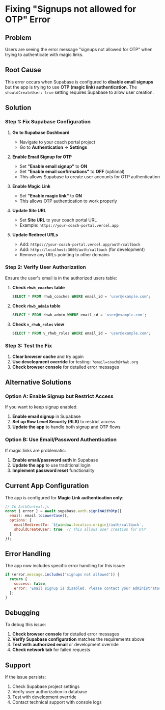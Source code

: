 # Fixing "Signups not allowed for OTP" Error

## **Problem**
Users are seeing the error message "signups not allowed for OTP" when trying to authenticate with magic links.

## **Root Cause**
This error occurs when Supabase is configured to **disable email signups** but the app is trying to use **OTP (magic link) authentication**. The `shouldCreateUser: true` setting requires Supabase to allow user creation.

## **Solution**

### **Step 1: Fix Supabase Configuration**

1. **Go to Supabase Dashboard**
   - Navigate to your coach portal project
   - Go to **Authentication** → **Settings**

2. **Enable Email Signup for OTP**
   - Set **"Enable email signup"** to **ON**
   - Set **"Enable email confirmations"** to **OFF** (optional)
   - This allows Supabase to create user accounts for OTP authentication

3. **Enable Magic Link**
   - Set **"Enable magic link"** to **ON**
   - This allows OTP authentication to work properly

4. **Update Site URL**
   - Set **Site URL** to your coach portal URL
   - Example: `https://your-coach-portal.vercel.app`

5. **Update Redirect URLs**
   - Add: `https://your-coach-portal.vercel.app/auth/callback`
   - Add: `http://localhost:3000/auth/callback` (for development)
   - Remove any URLs pointing to other domains

### **Step 2: Verify User Authorization**

Ensure the user's email is in the authorized users table:

1. **Check `rhwb_coaches` table**
   ```sql
   SELECT * FROM rhwb_coaches WHERE email_id = 'user@example.com';
   ```

2. **Check `rhwb_admin` table**
   ```sql
   SELECT * FROM rhwb_admin WHERE email_id = 'user@example.com';
   ```

3. **Check `v_rhwb_roles` view**
   ```sql
   SELECT * FROM v_rhwb_roles WHERE email_id = 'user@example.com';
   ```

### **Step 3: Test the Fix**

1. **Clear browser cache** and try again
2. **Use development override** for testing: `?email=coach@rhwb.org`
3. **Check browser console** for detailed error messages

## **Alternative Solutions**

### **Option A: Enable Signup but Restrict Access**
If you want to keep signup enabled:

1. **Enable email signup** in Supabase
2. **Set up Row Level Security (RLS)** to restrict access
3. **Update the app** to handle both signup and OTP flows

### **Option B: Use Email/Password Authentication**
If magic links are problematic:

1. **Enable email/password auth** in Supabase
2. **Update the app** to use traditional login
3. **Implement password reset** functionality

## **Current App Configuration**

The app is configured for **Magic Link authentication only**:

```javascript
// In AuthContext.js
const { error } = await supabase.auth.signInWithOtp({
  email: email.toLowerCase(),
  options: {
    emailRedirectTo: `${window.location.origin}/auth/callback`,
    shouldCreateUser: true  // This allows user creation for OTP
  }
});
```

## **Error Handling**

The app now includes specific error handling for this issue:

```javascript
if (error.message.includes('signups not allowed')) {
  return { 
    success: false, 
    error: 'Email signup is disabled. Please contact your administrator to enable magic link authentication or add your email to the authorized users list.' 
  };
}
```

## **Debugging**

To debug this issue:

1. **Check browser console** for detailed error messages
2. **Verify Supabase configuration** matches the requirements above
3. **Test with authorized email** or development override
4. **Check network tab** for failed requests

## **Support**

If the issue persists:
1. Check Supabase project settings
2. Verify user authorization in database
3. Test with development override
4. Contact technical support with console logs 